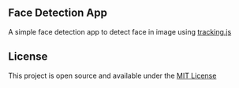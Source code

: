 ## Face Detection App

A simple face detection app to detect face in image using [tracking.js](https://trackingjs.com/)

## License

This project is open source and available under the <a href="https://github.com/Invincible-Sazzad/book_list/blob/master/LICENSE">MIT License</a>

